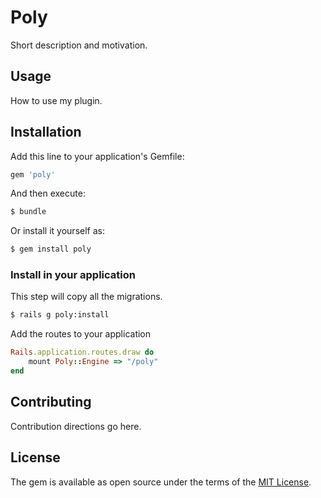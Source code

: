 # Poly
Short description and motivation.

## Usage
How to use my plugin.

## Installation
Add this line to your application's Gemfile:

```ruby
gem 'poly'
```

And then execute:
```bash
$ bundle
```

Or install it yourself as:
```bash
$ gem install poly
```

### Install in your application
This step will copy all the migrations.
```bash
$ rails g poly:install
```

Add the routes to your application
```ruby
Rails.application.routes.draw do
    mount Poly::Engine => "/poly"
end
```

## Contributing
Contribution directions go here.

## License
The gem is available as open source under the terms of the [MIT License](https://opensource.org/licenses/MIT).
